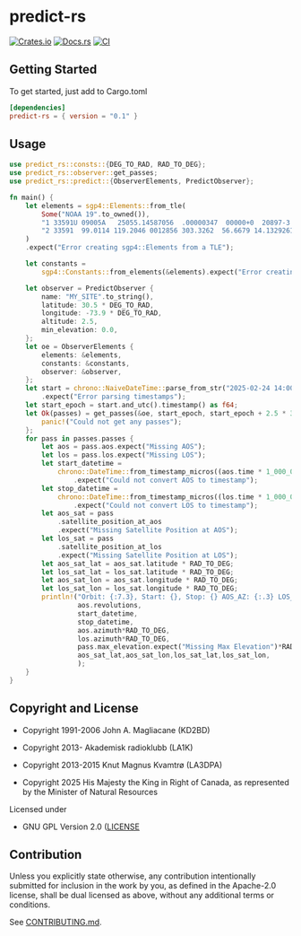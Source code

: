# predict-rs

[![Crates.io](https://img.shields.io/crates/v/predict-rs.svg)](https://crates.io/crates/predict-rs)
[![Docs.rs](https://docs.rs/predict-rs/badge.svg)](https://docs.rs/predict-rs)
[![CI](https://github.com/eodms-sgdot/predict-rs/workflows/CI/badge.svg)](https://github.com/eodms-sgdot/predict-rs/actions)

## Getting Started

To get started, just add to Cargo.toml

```toml
[dependencies]
predict-rs = { version = "0.1" }
```

## Usage

```rust
use predict_rs::consts::{DEG_TO_RAD, RAD_TO_DEG};
use predict_rs::observer::get_passes;
use predict_rs::predict::{ObserverElements, PredictObserver};

fn main() {
    let elements = sgp4::Elements::from_tle(
        Some("NOAA 19".to_owned()),
        "1 33591U 09005A   25055.14587056  .00000347  00000+0  20897-3 0  9990".as_bytes(),
        "2 33591  99.0114 119.2046 0012856 303.3262  56.6679 14.13292610827219".as_bytes(),
    )
    .expect("Error creating sgp4::Elements from a TLE");

    let constants =
        sgp4::Constants::from_elements(&elements).expect("Error creating sgp4::Constants from TLE");

    let observer = PredictObserver {
        name: "MY_SITE".to_string(),
        latitude: 30.5 * DEG_TO_RAD,
        longitude: -73.9 * DEG_TO_RAD,
        altitude: 2.5,
        min_elevation: 0.0,
    };
    let oe = ObserverElements {
        elements: &elements,
        constants: &constants,
        observer: &observer,
    };
    let start = chrono::NaiveDateTime::parse_from_str("2025-02-24 14:00:00", "%Y-%m-%d %H:%M:%S")
        .expect("Error parsing timestamps");
    let start_epoch = start.and_utc().timestamp() as f64;
    let Ok(passes) = get_passes(&oe, start_epoch, start_epoch + 2.5 * 3600.0) else {
        panic!("Could not get any passes");
    };
    for pass in passes.passes {
        let aos = pass.aos.expect("Missing AOS");
        let los = pass.los.expect("Missing LOS");
        let start_datetime =
            chrono::DateTime::from_timestamp_micros((aos.time * 1_000_000.0) as i64)
                .expect("Could not convert AOS to timestamp");
        let stop_datetime =
            chrono::DateTime::from_timestamp_micros((los.time * 1_000_000.0) as i64)
                .expect("Could not convert LOS to timestamp");
        let aos_sat = pass
            .satellite_position_at_aos
            .expect("Missing Satellite Position at AOS");
        let los_sat = pass
            .satellite_position_at_los
            .expect("Missing Satellite Position at LOS");
        let aos_sat_lat = aos_sat.latitude * RAD_TO_DEG;
        let los_sat_lat = los_sat.latitude * RAD_TO_DEG;
        let aos_sat_lon = aos_sat.longitude * RAD_TO_DEG;
        let los_sat_lon = los_sat.longitude * RAD_TO_DEG;
        println!("Orbit: {:7.3}, Start: {}, Stop: {} AOS_AZ: {:.3} LOS_AZ: {:7.3}, MAXEL: {:6.3} SATAOSLAT: {:6.3} SATAOSLON: {:7.3} SATLOSLAT: {:6.3} SATLOSLON: {:7.3}",
                 aos.revolutions,
                 start_datetime,
                 stop_datetime,
                 aos.azimuth*RAD_TO_DEG,
                 los.azimuth*RAD_TO_DEG,
                 pass.max_elevation.expect("Missing Max Elevation")*RAD_TO_DEG,
                 aos_sat_lat,aos_sat_lon,los_sat_lat,los_sat_lon,
                 );
    }
}
```

## Copyright and License

* Copyright 1991-2006 John A. Magliacane (KD2BD)
 
* Copyright 2013- Akademisk radioklubb (LA1K)
 
* Copyright 2013-2015 Knut Magnus Kvamtrø (LA3DPA)

* Copyright 2025 His Majesty the King in Right of Canada,
  as represented by the Minister of Natural Resources

Licensed under

 * GNU GPL Version 2.0
   ([LICENSE](LICENSE)

## Contribution

Unless you explicitly state otherwise, any contribution intentionally submitted
for inclusion in the work by you, as defined in the Apache-2.0 license, shall be
dual licensed as above, without any additional terms or conditions.

See [CONTRIBUTING.md](CONTRIBUTING.md).
